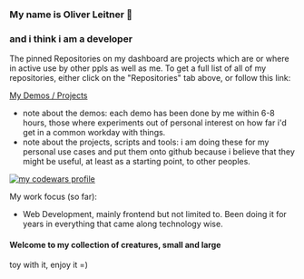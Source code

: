 ### My name is Oliver Leitner 👋

### and i think i am a developer

The pinned Repositories on my dashboard are projects which are or where in active use by other ppls as well as me.
To get a full list of all of my repositories, either click on the "Repositories" tab above, or follow this link:

<a href="https://github.com/OliverLeitner?tab=repositories" title="Full list of my demos and projects">My Demos / Projects</a>

- note about the demos: each demo has been done by me within 6-8 hours, those where experiments out of personal interest on how far i'd get in a common workday with things.
- note about the projects, scripts and tools: i am doing these for my personal use cases and put them onto github because i believe that they might be useful, at least as a starting point, to other peoples.

<a href="https://www.codewars.com/users/OliverLeitner" title="my codewars profile" target="_blank" rel="noopener"><img style="border:0" src="https://www.codewars.com/users/OliverLeitner/badges/large" alt="my codewars profile"/></a>

My work focus (so far):

- Web Development, mainly frontend but not limited to. Been doing it for years in everything that came along technology wise.

<!--
**OliverLeitner/OliverLeitner** is a ✨ _special_ ✨ repository because its `README.md` (this file) appears on your GitHub profile.

Here are some ideas to get you started:

- 🔭 I’m currently working on ...
- 🌱 I’m currently learning ...
- 👯 I’m looking to collaborate on ...
- 🤔 I’m looking for help with ...
- 💬 Ask me about ...
- 📫 How to reach me: ...
- 😄 Pronouns: ...
- ⚡ Fun fact: ...
-->

#### Welcome to my collection of creatures, small and large

toy with it, enjoy it =)
